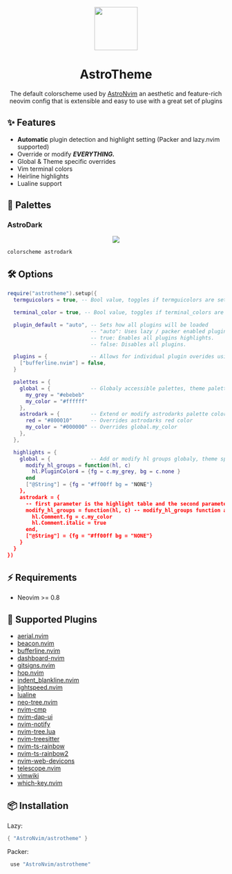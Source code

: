 <p align="center">
<img src="https://camo.githubusercontent.com/92892e2441ba11c6584a145459c4fd61d26dc9080e802105c65819b7db05e22c/68747470733a2f2f617374726f6e76696d2e6769746875622e696f2f696d672f6c6f676f2f617374726f6e76696d2e737667" width=100/>
</p>

<h1 align="center"> AstroTheme </h1>

<p align="center">The default colorscheme used by <a href="https://github.com/AstroNvim/AstroNvim">AstroNvim</a> an aesthetic and feature-rich neovim config that is extensible and easy to use with a great set of plugins  </p>

## ✨ Features

- **Automatic** plugin detection and highlight setting (Packer and lazy.nvim supported)
- Override or modify **_EVERYTHING._**
- Global & Theme specific overrides
- Vim terminal colors
- Heirline highlights
- Lualine support

## 🎨 Palettes

### AstroDark

<p align="center">
<img src="https://github.com/AstroNvim/astronvim.github.io/raw/main/static/img/overview.png"/>
</p>

```vim
colorscheme astrodark
```

## 🛠 Options

```lua
require("astrotheme").setup({
  termguicolors = true, -- Bool value, toggles if termguicolors are set by AstroTheme.

  terminal_color = true, -- Bool value, toggles if terminal_colors are set by AstroTheme.

  plugin_default = "auto", -- Sets how all plugins will be loaded
                           -- "auto": Uses lazy / packer enabled plugins to load highlights.
                           -- true: Enables all plugins highlights.
                           -- false: Disables all plugins.

  plugins = {              -- Allows for individual plugin overides using plugin name and value from above.
    ["bufferline.nvim"] = false,
  }

  palettes = {
    global = {             -- Globaly accessible palettes, theme palettes take priority.
      my_grey = "#ebebeb"
      my_color = "#ffffff"
    },
    astrodark = {          -- Extend or modify astrodarks palette colors
      red = "#800010"      -- Overrides astrodarks red color
      my_color = "#000000" -- Overrides global.my_color
    },
  },

  highlights = {
    global = {             -- Add or modify hl groups globaly, theme specific hl groups take priority.
      modify_hl_groups = function(hl, c)
        hl.PluginColor4 = {fg = c.my_grey, bg = c.none }
      end
      ["@String"] = {fg = "#ff00ff bg = "NONE"}
    },
    astrodark = {
      -- first parameter is the highlight table and the second parameter is the color palette table
      modify_hl_groups = function(hl, c) -- modify_hl_groups function allows you to modify hl groups,
        hl.Comment.fg = c.my_color
        hl.Comment.italic = true
      end,
      ["@String"] = {fg = "#ff00ff bg = "NONE"}
    }
  }
})
```

## ⚡ Requirements

- Neovim >= 0.8

## 🔌 Supported Plugins

- [aerial.nvim](https://github.com/stevearc/aerial.nvim)
- [beacon.nvim](https://github.com/DanilaMihailov/beacon.nvim)
- [bufferline.nvim](https://github.com/akinsho/bufferline.nvim)
- [dashboard-nvim](https://github.com/glepnir/dashboard-nvim)
- [gitsigns.nvim](https://github.com/lewis6991/gitsigns.nvim)
- [hop.nvim](https://github.com/phaazon/hop.nvim/)
- [indent_blankline.nvim](https://github.com/lukas-reineke/indent-blankline.nvim)
- [lightspeed.nvim](https://github.com/ggandor/lightspeed.nvim)
- [lualine](https://github.com/nvim-lualine/lualine.nvim)
- [neo-tree.nvim](https://github.com/nvim-neo-tree/neo-tree.nvim)
- [nvim-cmp](https://github.com/hrsh7th/nvim-cmp)
- [nvim-dap-ui](https://github.com/rcarriga/nvim-dap-ui)
- [nvim-notify](https://github.com/rcarriga/nvim-notify)
- [nvim-tree.lua](https://github.com/nvim-tree/nvim-tree.lua)
- [nvim-treesitter](https://github.com/nvim-treesitter/nvim-treesitter)
- [nvim-ts-rainbow](https://github.com/p00f/nvim-ts-rainbow)
- [nvim-ts-rainbow2](https://github.com/HiPhish/nvim-ts-rainbow2)
- [nvim-web-devicons](https://github.com/nvim-tree/nvim-web-devicons)
- [telescope.nvim](https://github.com/nvim-telescope/telescope.nvim)
- [vimwiki](https://github.com/vimwiki/vimwiki)
- [which-key.nvim](https://github.com/folke/which-key.nvim)

## 📦 Installation

Lazy:

```lua
{ "AstroNvim/astrotheme" }
```

Packer:

```lua
 use "AstroNvim/astrotheme"
```
